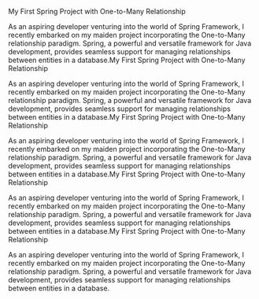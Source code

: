 My First Spring Project with One-to-Many Relationship

As an aspiring developer venturing into the world of Spring Framework, I recently embarked on my maiden project incorporating the One-to-Many relationship paradigm. Spring, a powerful and versatile framework for Java development, provides seamless support for managing relationships between entities in a database.My First Spring Project with One-to-Many Relationship

As an aspiring developer venturing into the world of Spring Framework, I recently embarked on my maiden project incorporating the One-to-Many relationship paradigm. Spring, a powerful and versatile framework for Java development, provides seamless support for managing relationships between entities in a database.My First Spring Project with One-to-Many Relationship

As an aspiring developer venturing into the world of Spring Framework, I recently embarked on my maiden project incorporating the One-to-Many relationship paradigm. Spring, a powerful and versatile framework for Java development, provides seamless support for managing relationships between entities in a database.My First Spring Project with One-to-Many Relationship

As an aspiring developer venturing into the world of Spring Framework, I recently embarked on my maiden project incorporating the One-to-Many relationship paradigm. Spring, a powerful and versatile framework for Java development, provides seamless support for managing relationships between entities in a database.My First Spring Project with One-to-Many Relationship

As an aspiring developer venturing into the world of Spring Framework, I recently embarked on my maiden project incorporating the One-to-Many relationship paradigm. Spring, a powerful and versatile framework for Java development, provides seamless support for managing relationships between entities in a database.
